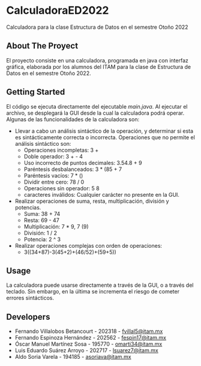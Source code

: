 # CalculadoraED2022
Calculadora para la clase Estructura de Datos en el semestre Otoño 2022

## About The Proyect
El proyecto consiste en una calculadora, programada en java con interfaz gráfica, elaborada por los alumnos del ITAM para la clase de Estructura de Datos en el semestre Otoño 2022.

## Getting Started
El código se ejecuta directamente del ejecutable *main.java*. Al ejecutar el archivo, se desplegará la GUI desde la cual la calculadora podrá operar. Algunas de las funcionalidades de la calculadora son:
- Llevar a cabo un análisis sintáctico de la operación, y determinar si esta es sintácticamente correcta o incorrecta. Operaciones que no permite el análisis sintáctico son:
  - Operaciones incompletas: 3 +
  - Doble operador: 3 + - 4
  - Uso incorrecto de puntos decimales: 3.54.8 + 9
  - Paréntesis desbalanceados: 3 * (85 + 7
  - Paréntesis vacíos: 7 * ()
  - Dividir entre cero: 78 / 0
  - Operaciones sin operador: 5 8
  - caracteres inválidos: Cualquier carácter no presente en la GUI.
- Realizar operaciones de suma, resta, multiplicación, división y potencias.
  - Suma: 38 + 74
  - Resta: 69 - 47
  - Multiplicación: 7 * 9, 7 (9)
  - División: 1 / 2
  - Potencia: 2 ^ 3
- Realizar operaciones complejas con orden de operaciones:
  - 3((34+87)-3(45+2)+(46/52)+(59+5))

## Usage
La calculadora puede usarse directamente a través de la GUI, o a través del teclado. Sin embargo, en la última se incrementa el riesgo de cometer errores sintácticos.

## Developers
- Fernando Villalobos Betancourt - 202318 - fvillal5@itam.mx
- Fernando Espinoza Hernández    - 202562 - fespin17@itam.mx
- Óscar Manuel Martínez Sosa     - 195770 - omarti34@itam.mx
- Luis Eduardo Suárez Arroyo     - 202717 - lsuarez7@itam.mx
- Aldo Soria Varela              - 194185 - asoriava@itam.mx
